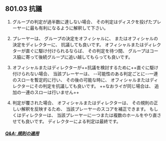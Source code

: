 ## 801.03 抗議

1. グループの判定が過半数に達しない場合、
その判定はディスクを投げたプレーヤーに最も有利になるように解釈して下さい。

1. プレーヤーは、
グループの決定をオフィシャルに、
またはオフィシャルの決定をディレクターに、
抗議しても良いです。
オフィシャルまたはディレクターが直ぐに駆け付けられるならば、
その判定を待つ間、
グループはコース脇に寄って後続グループに追い越してもらっても良いです。

1. オフィシャルまたはディレクターが++抗議を検討するために++直ぐに駆け付けられない場合、
当該プレーヤーは、
--可能性のある判定ごとに--一連のスローを暫定的に行い、
その後の可能な時に、
オフィシャルまたはディレクターにその判定を抗議しても良いです。
++なおライが同じ場合は、
追加の一連のスローは行いません++

1. 判定が覆された場合、
オフィシャルまたはディレクターは、
その規則の正しい解釈を反映するため、
当該プレーヤーのスコアを補正できます。
もしくはディレクターは、
当該プレーヤーに一つまたは複数のホールをやり直させても良いです。
ディレクターによる判定は最終です。

##### [Q&A: 規則の適用](qa-app)

